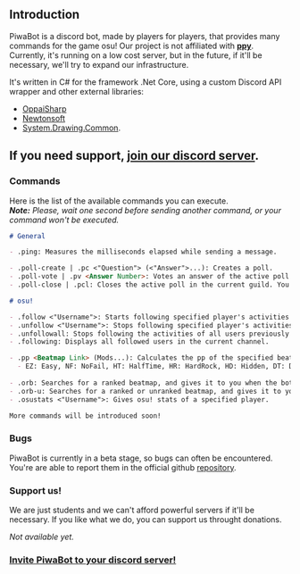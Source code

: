 ## Introduction

PiwaBot is a discord bot, made by players for players, that provides many commands for the game osu! Our project is not affiliated with [**ppy**](https://ppy.sh). Currently, it's running on a low cost server, but in the future, if it'll be necessary, we'll try to expand our infrastructure. 

It's written in C# for the framework .Net Core, using a custom Discord API wrapper and other external libraries:
* [OppaiSharp](https://github.com/HoLLy-HaCKeR/OppaiSharp)
* [Newtonsoft](https://github.com/JamesNK/Newtonsoft.Json)
* [System.Drawing.Common](https://www.nuget.org/packages/System.Drawing.Common/).

## If you need support, [join our discord server](https://discord.gg/4C2rR8D).

### Commands

Here is the list of the available commands you can execute. <br>
***Note:*** *Please, wait one second before sending another command, or your command won't be executed.*

```markdown
# General

- .ping: Measures the milliseconds elapsed while sending a message.

- .poll-create | .pc <"Question"> (<"Answer">...): Creates a poll.
- .poll-vote | .pv <Answer Number>: Votes an answer of the active poll in the current guild. 
- .poll-close | .pcl: Closes the active poll in the current guild. You must to be its creator or an administrator.

# osu!

- .follow <"Username">: Starts following specified player's activities in the current channel, for example: recent activities, S ranks and scores that are worth more than 100pp. 
- .unfollow <"Username">: Stops following specified player's activities in the current channel.
- .unfollowall: Stops following the activities of all users previously specified in the current channel.
- .following: Displays all followed users in the current channel.

- .pp <Beatmap Link> (Mods...): Calculates the pp of the specified beatmap. Optionally you can specify the mods typing them after the link, splitted by a space, using their abbreviations:
  - EZ: Easy, NF: NoFail, HT: HalfTime, HR: HardRock, HD: Hidden, DT: DoubleTime, NC: NightCore, FL: Flashlight, SO: SpunOut
  
- .orb: Searches for a ranked beatmap, and gives it to you when the bot finds one.
- .orb-u: Searches for a ranked or unranked beatmap, and gives it to you when the bot finds one.
- .osustats <"Username">: Gives osu! stats of a specified player.

More commands will be introduced soon!
```

### Bugs

PiwaBot is currently in a beta stage, so bugs can often be encountered. You're are able to report them in the official github [repository](https://github.com/Alexs4v/PiwaBot/issues).

### Support us!

We are just students and we can't afford powerful servers if it'll be necessary. If you like what we do, you can support us throught donations. 

*Not available yet.*

### [Invite PiwaBot to your discord server!](https://discordapp.com/api/oauth2/authorize?client_id=402190218679287811&permissions=519232&scope=bot)
